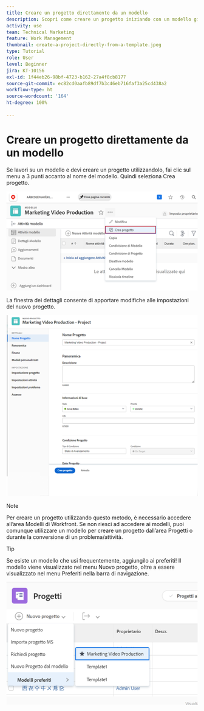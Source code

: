 ```yaml
---
title: Creare un progetto direttamente da un modello
description: Scopri come creare un progetto iniziando con un modello già creato.
activity: use
team: Technical Marketing
feature: Work Management
thumbnail: create-a-project-directly-from-a-template.jpeg
type: Tutorial
role: User
level: Beginner
jira: KT-10156
exl-id: 1f44eb26-98bf-4723-b162-27a4f8cb8177
source-git-commit: ec82cd0aafb89df7b3c46eb716faf3a25cd438a2
workflow-type: ht
source-wordcount: '164'
ht-degree: 100%

---
```


# Creare un progetto direttamente da un modello

Se lavori su un modello e devi creare un progetto utilizzandolo, fai clic sul menu a 3 punti accanto al nome del modello. Quindi seleziona Crea progetto.

![Opzione Crea progetto nel menu](assets/direct-template-01.png)

La finestra dei dettagli consente di apportare modifiche alle impostazioni del nuovo progetto.

![Pagina di creazione del progetto](assets/direct-template-02.png)

>[!NOTE]
>
>Per creare un progetto utilizzando questo metodo, è necessario accedere all’area Modelli di Workfront. Se non riesci ad accedere ai modelli, puoi comunque utilizzare un modello per creare un progetto dall’area Progetti o durante la conversione di un problema/attività.

>[!TIP]
>
>Se esiste un modello che usi frequentemente, aggiungilo ai preferiti! Il modello viene visualizzato nel menu Nuovo progetto, oltre a essere visualizzato nel menu Preferiti nella barra di navigazione.


![Nuovi modelli preferiti per i progetti](assets/direct-template-03.png)
